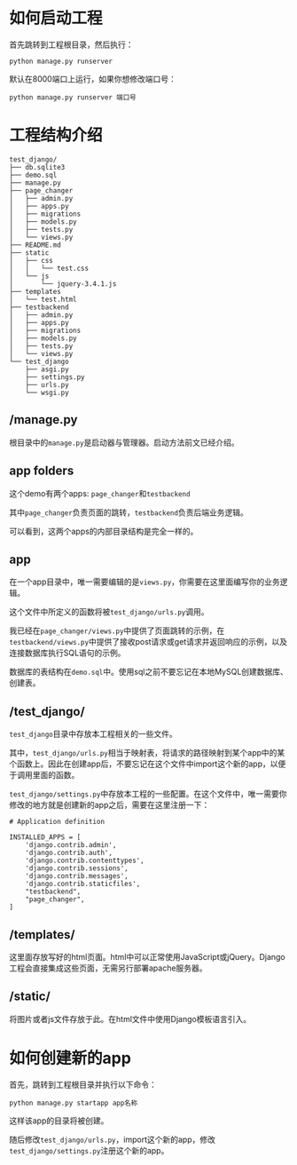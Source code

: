 # 如何启动工程

首先跳转到工程根目录，然后执行：

```
python manage.py runserver
```

默认在8000端口上运行，如果你想修改端口号：

```
python manage.py runserver 端口号
```

# 工程结构介绍

```
test_django/
├── db.sqlite3
├── demo.sql
├── manage.py
├── page_changer
│   ├── admin.py
│   ├── apps.py
│   ├── migrations
│   ├── models.py
│   ├── tests.py
│   └── views.py
├── README.md
├── static
│   ├── css
│   │   └── test.css
│   └── js
│       └── jquery-3.4.1.js
├── templates
│   └── test.html
├── testbackend
│   ├── admin.py
│   ├── apps.py
│   ├── migrations
│   ├── models.py
│   ├── tests.py
│   └── views.py
└── test_django
    ├── asgi.py
    ├── settings.py
    ├── urls.py
    └── wsgi.py
```

## /manage.py

根目录中的`manage.py`是启动器与管理器。启动方法前文已经介绍。

## app folders

这个demo有两个apps: ```page_changer```和```testbackend```

其中```page_changer```负责页面的跳转，```testbackend```负责后端业务逻辑。

可以看到，这两个apps的内部目录结构是完全一样的。

## app

在一个app目录中，唯一需要编辑的是```views.py```，你需要在这里面编写你的业务逻辑。

这个文件中所定义的函数将被```test_django/urls.py```调用。

我已经在```page_changer/views.py```中提供了页面跳转的示例，在```testbackend/views.py```中提供了接收post请求或get请求并返回响应的示例，以及连接数据库执行SQL语句的示例。

数据库的表结构在```demo.sql```中。使用sql之前不要忘记在本地MySQL创建数据库、创建表。

## /test_django/

``test_django``目录中存放本工程相关的一些文件。

其中，```test_django/urls.py```相当于映射表，将请求的路径映射到某个app中的某个函数上。因此在创建app后，不要忘记在这个文件中import这个新的app，以便于调用里面的函数。

```test_django/settings.py```中存放本工程的一些配置。在这个文件中，唯一需要你修改的地方就是创建新的app之后，需要在这里注册一下：

```
# Application definition

INSTALLED_APPS = [
    'django.contrib.admin',
    'django.contrib.auth',
    'django.contrib.contenttypes',
    'django.contrib.sessions',
    'django.contrib.messages',
    'django.contrib.staticfiles',
    "testbackend",
    "page_changer",
]
```

## /templates/

这里面存放写好的html页面。html中可以正常使用JavaScript或jQuery。Django工程会直接集成这些页面，无需另行部署apache服务器。

## /static/

将图片或者js文件存放于此。在html文件中使用Django模板语言引入。

# 如何创建新的app

首先，跳转到工程根目录并执行以下命令：

```
python manage.py startapp app名称
```

这样该app的目录将被创建。

随后修改```test_django/urls.py```，import这个新的app，修改```test_django/settings.py```注册这个新的app。
